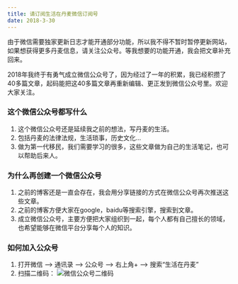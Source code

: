 ```yaml
---
title: 请订阅生活在丹麦微信订阅号
date: 2018-3-30
---
```


由于微信需要独家更新日志才能开通部分功能，所以我不得不暂时暂停更新网站，如果想获得更多丹麦信息，请关注公众号。等我想要的功能开通，我会把文章补充回来。

2018年我终于有勇气成立微信公众号了，因为经过了一年的积累，我已经积攒了40多篇文章，起码能把这40多篇文章再重新编辑、更正发到微信公众号里。欢迎大家关注。

### 这个微信公众号都写什么
1. 这个微信公众号还是延续我之前的想法，写丹麦的生活。
2. 包括丹麦的法律法规，生活琐事，历史文化...
3. 做为第一代移民，我们需要学习的很多，这些文章做为自己的生活笔记，也可以帮助后来人。

### 为什么再创建一个微信公众号
1. 之前的博客还是一直会存在，我会用分享链接的方式在微信公众号再次推送这些文章。
2. 之前的博客方便大家在google，baidu等搜索引擎，搜索到文章。
3. 成立微信公众号，主要方便把大家组织到一起，每个人都有自己擅长的领域，也希望能够在微信平台分享每个人的知识。

### 如何加入公众号
1. 打开微信 --> 通讯录 --> 公众号 --> 右上角+ --> 搜索“生活在丹麦” 
2. 扫描二维码：
![微信公众号二维码](/guide/images/qrcode_for_gh_529cb8469982_258.jpg)
